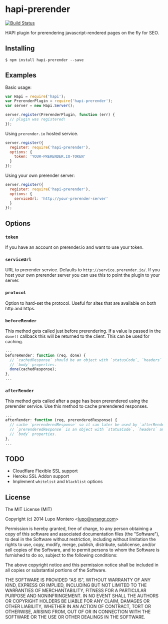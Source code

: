 # hapi-prerender

[![Build Status](https://travis-ci.org/wrangr/hapi-prerender.png)](https://travis-ci.org/wrangr/hapi-prerender)

HAPI plugin for prerendering javascript-rendered pages on the fly for SEO.

## Installing

`$ npm install hapi-prerender --save`

## Examples

Basic usage:

```js
var Hapi = require('hapi');
var PrerenderPlugin = require('hapi-prerender');
var server = new Hapi.Server();

server.register(PrerenderPlugin, function (err) {
  // plugin was registered!
});
```

Using `prerender.io` hosted service.

```js
server.register({
  register: require('hapi-prerender'),
  options: {
    token: 'YOUR-PRERENDER.IO-TOKEN'
  }
});
```

Using your own prerender server:

```js
server.register({
  register: require('hapi-prerender'),
  options: {
    serviceUrl: 'http://your-prerender-server'
  }
});
```

## Options

### `token`

If you have an account on prerender.io and want to use your token.

### `serviceUrl`

URL to prerender service. Defaults to `http://service.prerender.io/`. If you
host your own prerender server you can use this to point the plugin to your
server.

### `protocol`

Option to hard-set the protocol. Useful for sites that are available on both
http and https.

### `beforeRender`

This method gets called just before prerendering. If a value is passed in the
`done()` callback this will be returned to the client. This can be used for
caching.

```js
...
beforeRender: function (req, done) {
  // `cachedResponse` should be an object with `statusCode`, `headers` and
  // `body` properties.
  done(cachedResponse);
},
...
```

### `afterRender`

This method gets called after a page has been prerendered using the prerender
service. Use this method to cache prerendered responses.

```js
...
afterRender: function (req, prerenderedResponse) {
  // cache `prerenderedResponse` so it can later be used by `afterRender`.
  // `prerenderedResponse` is an object with `statusCode`, `headers` and
  // `body` properties.
},
...
```

## TODO

* Cloudflare Flexible SSL support
* Heroku SSL Addon support
* Implement `whitelist` and `blacklist` options

## License

The MIT License (MIT)

Copyright (c) 2014 Lupo Montero &lt;lupo@wrangr.com&gt;

Permission is hereby granted, free of charge, to any person obtaining a copy
of this software and associated documentation files (the "Software"), to deal
in the Software without restriction, including without limitation the rights
to use, copy, modify, merge, publish, distribute, sublicense, and/or sell
copies of the Software, and to permit persons to whom the Software is
furnished to do so, subject to the following conditions:

The above copyright notice and this permission notice shall be included in
all copies or substantial portions of the Software.

THE SOFTWARE IS PROVIDED "AS IS", WITHOUT WARRANTY OF ANY KIND, EXPRESS OR
IMPLIED, INCLUDING BUT NOT LIMITED TO THE WARRANTIES OF MERCHANTABILITY,
FITNESS FOR A PARTICULAR PURPOSE AND NONINFRINGEMENT. IN NO EVENT SHALL THE
AUTHORS OR COPYRIGHT HOLDERS BE LIABLE FOR ANY CLAIM, DAMAGES OR OTHER
LIABILITY, WHETHER IN AN ACTION OF CONTRACT, TORT OR OTHERWISE, ARISING FROM,
OUT OF OR IN CONNECTION WITH THE SOFTWARE OR THE USE OR OTHER DEALINGS IN
THE SOFTWARE.
